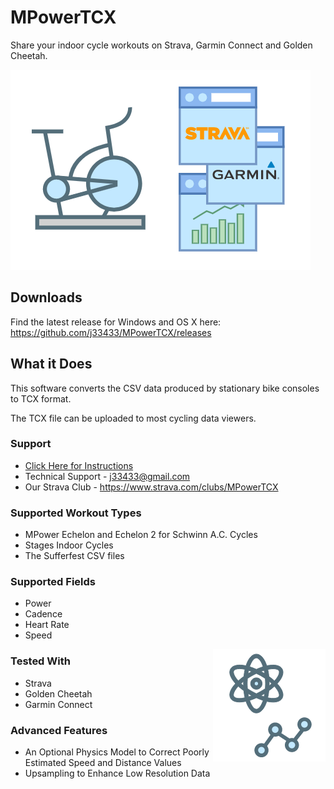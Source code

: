 # MPowerTCX

Share your indoor cycle workouts on Strava, Garmin Connect and Golden Cheetah.

![Schwinn MPower Console](images/mpowertcx%20simpler.png)

## Downloads

Find the latest release for Windows and OS X here: https://github.com/j33433/MPowerTCX/releases

## What it Does
This software converts the CSV data produced by stationary bike consoles to TCX format.

The TCX file can be uploaded to most cycling data viewers.

### Support
* [Click Here for Instructions](INSTRUCTIONS.md)
* Technical Support - j33433@gmail.com
* Our Strava Club - https://www.strava.com/clubs/MPowerTCX

### Supported Workout Types
* MPower Echelon and Echelon 2 for Schwinn A.C. Cycles
* Stages Indoor Cycles
* The Sufferfest CSV files

### Supported Fields
* Power
* Cadence
* Heart Rate
* Speed

<img src="images/mpowertcx advanced.png" align="right"/>

### Tested With
* Strava
* Golden Cheetah
* Garmin Connect

### Advanced Features
* An Optional Physics Model to Correct Poorly Estimated Speed and Distance Values
* Upsampling to Enhance Low Resolution Data
